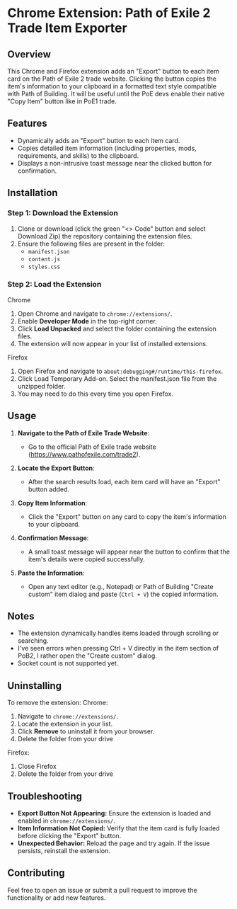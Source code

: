 # Chrome Extension: Path of Exile 2 Trade Item Exporter

## Overview
This Chrome and Firefox extension adds an "Export" button to each item card on the Path of Exile 2 trade website. Clicking the button copies the item's information to your clipboard in a formatted text style compatible with Path of Building.
It will be useful until the PoE devs enable their native "Copy Item" button like in PoE1 trade.

## Features
- Dynamically adds an "Export" button to each item card.
- Copies detailed item information (including properties, mods, requirements, and skills) to the clipboard.
- Displays a non-intrusive toast message near the clicked button for confirmation.

## Installation

### Step 1: Download the Extension
1. Clone or download (click the green "<> Code" button and select Download Zip) the repository containing the extension files.
2. Ensure the following files are present in the folder:
   - `manifest.json`
   - `content.js`
   - `styles.css`

### Step 2: Load the Extension
Chrome
1. Open Chrome and navigate to `chrome://extensions/`.
2. Enable **Developer Mode** in the top-right corner.
3. Click **Load Unpacked** and select the folder containing the extension files.
4. The extension will now appear in your list of installed extensions.

Firefox
1. Open Firefox and navigate to `about:debugging#/runtime/this-firefox`.
2. Click Load Temporary Add-on. Select the manifest.json file from the unzipped folder.
3. You may need to do this every time you open Firefox.

## Usage

1. **Navigate to the Path of Exile Trade Website**:
   - Go to the official Path of Exile trade website (https://www.pathofexile.com/trade2).

2. **Locate the Export Button**:
   - After the search results load, each item card will have an "Export" button added.

3. **Copy Item Information**:
   - Click the "Export" button on any card to copy the item's information to your clipboard.

4. **Confirmation Message**:
   - A small toast message will appear near the button to confirm that the item's details were copied successfully.

5. **Paste the Information**:
   - Open any text editor (e.g., Notepad) or Path of Building "Create custom" item dialog and paste (`Ctrl + V`) the copied information.

## Notes
- The extension dynamically handles items loaded through scrolling or searching.
- I've seen errors when pressing Ctrl + V directly in the item section of PoB2, I rather open the "Create custom" dialog.
- Socket count is not supported yet.

## Uninstalling
To remove the extension:
Chrome:
1. Navigate to `chrome://extensions/`.
2. Locate the extension in your list.
3. Click **Remove** to uninstall it from your browser.
4. Delete the folder from your drive

Firefox:
1. Close Firefox
2. Delete the folder from your drive

## Troubleshooting
- **Export Button Not Appearing:** Ensure the extension is loaded and enabled in `chrome://extensions/`.
- **Item Information Not Copied:** Verify that the item card is fully loaded before clicking the "Export" button.
- **Unexpected Behavior:** Reload the page and try again. If the issue persists, reinstall the extension.

## Contributing
Feel free to open an issue or submit a pull request to improve the functionality or add new features.

